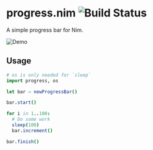 # progress.nim ![Build Status](https://api.travis-ci.org/euantorano/progress.nim.svg)

A simple progress bar for Nim.

![Demo](https://raw.githubusercontent.com/euantorano/progress.nim/master/progress.gif)


## Usage

```nim
# os is only needed for `sleep`
import progress, os

let bar = newProgressBar()

bar.start()

for i in 1..100:
  # Do some work
  sleep(100)
  bar.increment()

bar.finish()
```
